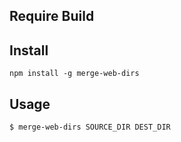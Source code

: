 Require Build
--------------------

## Install
```
npm install -g merge-web-dirs
```

## Usage

```
$ merge-web-dirs SOURCE_DIR DEST_DIR
```


